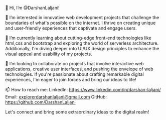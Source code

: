 👋 Hi, I’m @DarshanLaljani!

👀 I’m interested in innovative web development projects that challenge the boundaries of what's possible on the internet. I thrive on creating unique and user-friendly experiences that captivate and engage users.

🌱 I’m currently learning about cutting-edge front-end technologies like html,css and bootstrap and exploring the world of serverless architecture. Additionally, I'm diving deeper into UI/UX design principles to enhance the visual appeal and usability of my projects.

💞️ I’m looking to collaborate on projects that involve interactive web applications, creative user interfaces, and pushing the envelope of web technologies. If you're passionate about crafting remarkable digital experiences, I'm eager to join forces and bring our ideas to life!

📫 How to reach me:
LinkedIn: https://www.linkedin.com/in/darshan-laljani/
Email: explorerdarshanlaljani@gmail.com
GitHub: https://github.com/DarshanLaljani

Let's connect and bring some extraordinary ideas to the digital realm!

<!---
DarshanLaljani/DarshanLaljani is a ✨ special ✨ repository because its `README.md` (this file) appears on your GitHub profile.
You can click the Preview link to take a look at your changes.
--->
